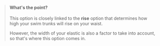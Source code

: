 
> #### What's the point?
> 
> This option is closely linked to the **rise** option that determines how high your swim trunks will rise on your waist.
> 
> However, the width of your elastic is also a factor to take into account, so that's where this option comes in.